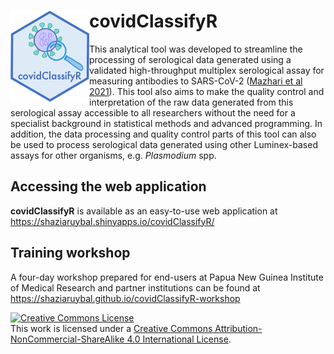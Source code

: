 # <img src="https://github.com/shaziaruybal/covidClassifyR/blob/main/www/images/covidClassifyR_hex.png" width="25%" height="25%" align="left"/> covidClassifyR
This analytical tool was developed to streamline the processing of serological data generated using a validated high-throughput multiplex serological assay for measuring antibodies to SARS-CoV-2 ([Mazhari et al 2021](https://doi.org/10.3390/mps4040072)). This tool also aims to make the quality control and interpretation of the raw data generated from this serological assay accessible to all researchers without the need for a specialist background in statistical methods and advanced programming. In addition, the data processing and quality control parts of this tool can also be used to process serological data generated using other Luminex-based assays for other organisms, e.g. *Plasmodium* spp.

## Accessing the web application
**covidClassifyR** is available as an easy-to-use web application at https://shaziaruybal.shinyapps.io/covidClassifyR/

## Training workshop
A four-day workshop prepared for end-users at Papua New Guinea Institute of Medical Research and partner institutions can be found at https://shaziaruybal.github.io/covidClassifyR-workshop

<a rel="license" href="http://creativecommons.org/licenses/by-nc-sa/4.0/"><img alt="Creative Commons License" style="border-width:0" src="https://i.creativecommons.org/l/by-nc-sa/4.0/88x31.png" /></a><br />This work is licensed under a <a rel="license" href="http://creativecommons.org/licenses/by-nc-sa/4.0/">Creative Commons Attribution-NonCommercial-ShareAlike 4.0 International License</a>.
